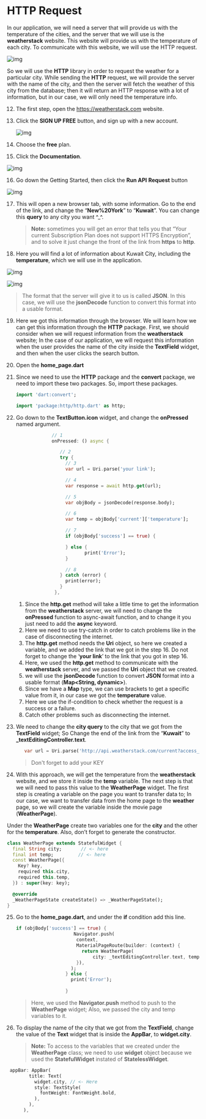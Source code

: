 # HTTP Request



In our application, we will need a server that will provide us with the temperature of the cities, and the server that we will use is the **weatherstack** website. This website will provide us with the temperature of each city. To communicate with this website, we will use the HTTP request.





![img](https://lh5.googleusercontent.com/5hIWm4QxYPtCEmRPDCwQIEvTm-qE0drQk1Tsb8KugDgkaW2jdPa5J8P5wKJ9D-7QHuEjT3WUG1YvL7l1SVxoT4fZyR0UiqCEPeSlFXBQcjPAcSf9w0MV-hoYQcWIBwMpFLtfDKao)



So we will use the **HTTP** library in order to request the weather for a particular city. While sending the **HTTP** request, we will provide the server with the name of the city, and then the server will fetch the weather of this city from the database; then it will return an HTTP response with a lot of information, but in our case, we will only need the temperature info.





12. The first step, open the https://weatherstack.com website.

13. Click the **SIGN UP FREE** button, and sign up with a new account.

    ![img](https://lh4.googleusercontent.com/rTk7GeybdAgBiHOSoglFz6oh7lRttyXhGAZ_8E10tdgx55z8tTaw63CD5QHqcmj2NJojECRwXHOPbqRNzWd1Fjx233zY3QoayKXehqFSEXwlxVUD3zeKSg9I11Wp9JGFOlXzrDZP)



14. Choose the **free** plan.
15. Click the **Documentation**.

![img](https://lh5.googleusercontent.com/eQusJNh-urb_Ls2aT5cikyh9o9wyXY_YnroCKQv-LWRxAequ2RoNzW9XHWXWnV0IrCP_5_z6k8qjZKFDCM3J-mv8URrZkG4mknBlDBQXlzn7zGA2vAx7MlpTV4jXfiG0Ik6h2McY)





16. Go down the Getting Started, then click the **Run API** **Request** button

![img](https://lh5.googleusercontent.com/pmj9WPg6czG_jgTIzFeSNCUrEjhF6npyN9gO2b2Kbgdgkqtn-jCpUJqwUz5-DEaxgqZDk7DMqYv8z_tXQA-O9ftX20S-3BttyS36iRSWe3xvy0icN-ECeWLNowiYlN_XgPQjhmLN)



17. This will open a new browser tab, with some information. Go to the end of the link, and change the “**New%20York**” to “**Kuwait**”. You can change this **query** to any city you want ^_^.

    > **Note:** sometimes you will get an error that tells you that “Your current Subscription Plan does not support HTTPS Encryption”, and to solve it just change the front of the link from **https** to **http**.





18. Here you will find a lot of information about Kuwait City, including the **temperature**, which we will use in the application.

![img](https://lh3.googleusercontent.com/y7mQi9NfDt2udkOYWs4UnFlb29GCEc3mVrRuQtJKdCC5nXLwOZojiX8CMR9WswOQnYVwTJf4k2hXJ7LNKFoH6GZkG4DGqhMkghVxQ02ewbMcQp4zu6sA_7tE9ryMNlDCK-SB-7SA)



![img](https://lh4.googleusercontent.com/o8XT0byGdMvKngC9CGPL0TEq3X6ZV3Bnvjp5FwqyvfKLIwiY2tr4kyUh9fDHLBgo0-31d6DnmePBh5_OrCfyxVfeYbWdJIeVIHcqHnE3MwI0qch2B7N2phAlzDdwXUw7zn2gHO2X)

> The format that the server will give it to us is called **JSON**. In this case, we will use the **jsonDecode** function to convert this format into a usable format.





19. Here we got this information through the browser. We will learn how we can get this information through the **HTTP** package. First, we should consider when we will request information from the **weatherstack** website; In the case of our application, we will request this information when the user provides the name of the city inside the **TextField** widget, and then when the user clicks the search button.





20. Open the **home_page.dart**



21. Since we need to use the **HTTP** package and the **convert** package, we need to import these two packages. So, import these packages.

    ```dart
    import 'dart:convert';
    
    import 'package:http/http.dart' as http;
    ```

    

22. Go down to the **TextButton.icon** widget, and change the **onPressed** named argument.

    ```dart
      			 // 1
                 onPressed: () async {
    
                    // 2
                    try {
                      // 3
                      var url = Uri.parse('your link');
    
                      // 4
                      var response = await http.get(url);
    
                      // 5
                      var objBody = jsonDecode(response.body);
    
                      // 6
                      var temp = objBody['current']['temperature'];
    
                      // 7
                      if (objBody['success'] == true) {
    
                      } else {
                             print('Error');
                      }
    
                      // 8
                    } catch (error) {
                      print(error);
                    }
                  },
    ```

    1. Since the **http.get** method will take a little time to get the information from the **weatherstack** server, we will need to change the **onPressed** function to async-await function, and to change it you just need to add the **async** keyword.
    2. Here we need to use try-catch in order to catch problems like in the case of disconnecting the internet.
    3. The **http.get** method needs the **Uri** object, so here we created a variable, and we added the link that we got in the step 16. Do not forget to change the ‘**your link**’ to the link that you got in step 16.
    4. Here, we used the **http.get** method to communicate with the **weatherstack** server, and we passed the **Uri** object that we created.
    5. we will use the **jsonDecode** function to convert **JSON** format into a usable format (**Map<String, dynamic>**).
    6. Since we have a **Map** type, we can use brackets to get a specific value from it, in our case we got the **temperature** value. 
    7. Here we use the if-condition to check whether the request is a success or a failure.
    8. Catch other problems such as disconnecting the internet.







23. We need to change the **city query** to the city that we got from the **TextField** widget; So Change the end of the link from the “**Kuwait**” to **_textEditingController.text**.

    ```dart
       var url = Uri.parse('http://api.weatherstack.com/current?access_key=[Your KEY]&query=${_textEditingController.text}');
    
    ```

    > Don't forget to add your KEY







24. With this approach, we will get the temperature from the **weatherstack** website, and we store it inside the **temp** variable. The next step is that we will need to pass this value to the **WeatherPage** widget. The first step is creating a variable on the page you want to transfer data to; In our case, we want to transfer data from the home page to the **weather** page, so we will create the variable inside the movie page (**WeatherPage**). 



Under the **WeatherPage** create two variables one for the **city** and the other for the **temperature**. Also, don’t forget to generate the constructor. 

```dart
class WeatherPage extends StatefulWidget {
  final String city;       // <- here
  final int temp;         // <- here
  const WeatherPage({           
    Key? key,
    required this.city,
    required this.temp,
  }) : super(key: key);

  @override
  _WeatherPageState createState() => _WeatherPageState();
}
```





25. Go to the **home_page.dart**, and under the **if** condition add this line.

    ```dart
    if (objBody['success'] == true) {
                         Navigator.push(
                          context,
                          MaterialPageRoute(builder: (context) {
                            return WeatherPage(
                                city: _textEditingController.text, temp: temp);
                          }),
                        );
                      } else {
                        print('Error');
                       
                      }
    ```

    > Here, we used the **Navigator.push** method to push to the **WeatherPage** widget; Also, we passed the city and temp variables to it.





26. To display the name of the city that we got from the **TextField**, change the value of the **Text** widget that is inside the **AppBar**, to **widget.city**.

    > **Note:** To access to the variables that we created under the **WeatherPage** class; we need to use **widget** object because we used the **StatefulWidget** instated of **StatelessWidget**.

```dart
 appBar: AppBar(
        title: Text(
          widget.city, // <- Here
          style: TextStyle(
            fontWeight: FontWeight.bold,
          ),
        ),
      ),
```



























































